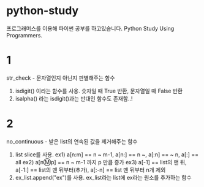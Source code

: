 # python-study

프로그래머스를 이용해 파이썬 공부를 하고있습니다.
Python Study Using Programmers.


# 1
str_check - 문자열인지 아닌지 판별해주는 함수
1) isdigit() 이라는 함수를 사용. 숫자일 때 True 반환, 문자열일 때 False 반환
2) isalpha() 라는 isdigit()과는 반대인 함수도 존재함..!


# 2
no_continuous - 받은 list의 연속된 값을 제거해주는 함수
1) list slice를 사용.
    ex1) a[n:m] == n ~ m-1, a[n:] == n ~, a[:n] == ~ n, a[:] == all
    ex2) a[n:m:p] == n ~ m-1 까지 p 만큼 증가
    ex3) a[-1] == list의 맨 뒤, a[-1:]  == list의 맨 뒤부터(추가), a[:-n] == list 맨 뒤부터 n개 제외
2) ex_list.append("ex")를 사용. ex_list라는 list에 ex라는 원소를 추가하는 함수
